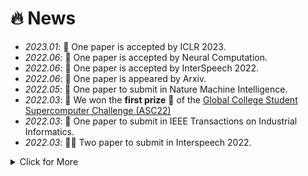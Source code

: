 # 🔥 News
- *2023.01*: 🧩 One paper is accepted by ICLR 2023.
- *2022.06*: 🧩 One paper is accepted by Neural Computation.
- *2022.06*: 🎉 One paper is accepted by InterSpeech 2022.
- *2022.06*: 🎲 One paper is appeared by Arxiv.
- *2022.05*: 🧩 One paper to submit in Nature Machine Intelligence.
- *2022.03*: 🎉 We won the **first prize** 🥇 of the [Global College Student Supercomputer Challenge (ASC22)](http://asc-events.org/ASC22/PreliminaryResult.php)
- *2022.03*: 🧩 One paper to submit in IEEE Transactions on Industrial Informatics.
- *2022.03*: 🧩🧩 Two paper to submit in Interspeech 2022.

<details>
<summary markdown="span">Click for More</summary>
<ul>
<li> <i>2021.10</i>: 🎉 paper is accepted by NeurIPS 2021:
  <ul><li style="list-style:circle"> Speech Separation Using an Asynchronous Fully Recurrent Convolutional Neural Network, Xiaolin Hu$^*$, <b>Kai Li$^*$</b>, Weiyi Zhang, Yi Luo, Jean-Marie Lemercier, Timo Gerkmann. </li></ul> </li>
<li> <i>2021.05</i>: 🎉 We won the <b>5%</b> of the [Global College Student Supercomputer Challenge (ASC20-21)](http://www.asc-events.net/ASC20-21/Finals.php) </li>
<li> <i>2021.01</i>: 🎉 We won the <b>first prize</b> 🥇 of the [Global College Student Supercomputer Challenge (ASC20-21)](http://www.asc-events.net/ASC20-21/Finals.php) </li>
<li> <i>2020.06</i>: 🎉 <b>Outstanding Bachelor Thesis Award</b>, Qinghai University of Computer Science and Technology ! </li>
<li> <i>2020.06</i>: 🎉 <b>Outstanding Graduates</b>, Qinghai University of Computer Science and Technology ! </li>
<li> <i>2020.04</i>: 🧩 One paper is accepted by IET image processing:
  <ul><li style="list-style:circle"> A Survey of Single Image Super Resolution Reconstruction, <b>Kai Li</b>, Shenghao Yang, Runting Dong, Jianqiang Huang, Xiaoying Wang. </li></ul> </li>
<li> <i>2020.01</i>: 🏢 I am an algorithm intern at Moyin Technology <img src='http://dev.magic.moyincloud.com/static/img/logo.f062424.svg' style='width: 3.5em;'/> for speech dirazation and voiceprint recognition. </li>

<li> <i>2019.11</i>: 🧩 One paper is accepted by ISPA2019:
  <ul><li style="list-style:circle"> Single Image Super-resolution Reconstruction of Enhanced Loss Function with Multi-GPU Training, Jianqiang Huang$^*$, <b>Kai Li$^*$</b>, Xiaoying Wang. </li></ul> </li>
<li> <i>2019.11</i>: 🎉 We won the <b>first prize</b> 🥇 of the first "Ganqingning" Innovation and Entrepreneurship Competition ! </li>
<li> <i>2019.11</i>: 🎉 I won the <b>National Scholarship</b>, Ministry of Education, China ! </li>
<li> <i>2019.05</i>: 🎉 We won the <b>second prize</b> 🥈 in the Natural Academic Paper category of the National College Student Challenge Cup Qinghai Provincial Trial ! </li>
<li> <i>2019.05</i>: 🎉 We won the <b>first prize</b> 🥇 in the Qinghai Division of the 6th National Youth Science Innovation Experiment and Work Competition ! </li>
<li> <i>2019.05</i>: 🎉 One paper is accepted by ICDIP2019:
  <ul><li style="list-style:circle">  Single image super resolution based on generative adversarial networks, <b>Kai Li</b>, Liang Ye, Shenghao Yang, Jianqiang Huang, Xiaoying Wang.  </li></ul> </li>
<li> <i>2019.04</i>: 🧩 I won the <b>second prize</b> 🥈 at the provincial level in the Blue Bridge Cup Java Group A! </li>
<li> <i>2018.12</i>: 🎉 We won the <b>first prize</b> 🥇 of natural academic paper in the first "Principals Cup" Innovation and Entrepreneurship Competition in Qinghai Province ! </li>
</ul>
</details>

